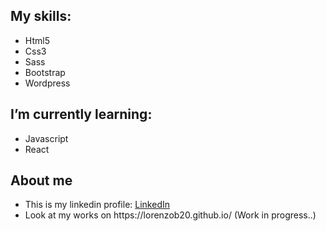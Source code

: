 <h2>My skills:</h2>
<ul>
  <li>Html5</li>
  <li>Css3</li>
  <li>Sass</li>
  <li>Bootstrap</li>
  <li>Wordpress</li>
  </ul>

<h2> I’m currently learning:</h2>
<ul>
  <li>Javascript</li>
  <li>React</li>
</ul>

<h2>About me</h2>
<ul>
<li>This is my linkedin profile: <a href="https://www.linkedin.com/in/lorenzo-bartomioli-7a1754215/" title="LinkedIn" class="btn btn-linkedin btn-lg"><i class="fa fa-linkedin fa-fw"></i> LinkedIn</a> </li>
  <li> Look at my works on https://lorenzob20.github.io/ (Work in progress..) </li> 
</ul>

<!--
**LorenzoB20/LorenzoB20** is a ✨ _special_ ✨ repository because its `README.md` (this file) appears on your GitHub profile.

Here are some ideas to get you started:

- 🔭 I’m currently working on ...
- 🌱 I’m currently learning ...
- 👯 I’m looking to collaborate on ...
- 🤔 I’m looking for help with ...
- 💬 Ask me about ...
- 📫 How to reach me: ...
- 😄 Pronouns: ...
- ⚡ Fun fact: ...
-->
